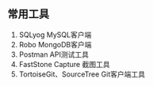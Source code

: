 ## 常用工具

1. SQLyog MySQL客户端
2. Robo MongoDB客户端
3. Postman API测试工具
4. FastStone Capture 截图工具
5. TortoiseGit、SourceTree Git客户端工具
